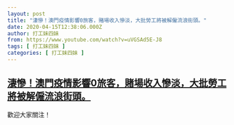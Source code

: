 ```yaml
---
layout: post
title: "淒慘！澳門疫情影響0旅客，賭場收入慘淡，大批勞工將被解僱流浪街頭。"
date: 2020-04-15T12:38:06.000Z
author: 打工妹四妹
from: https://www.youtube.com/watch?v=uVGSAd5E-J8
tags: [ 打工妹四妹 ]
categories: [ 打工妹四妹 ]
---
```

<!--1586954286000-->
[淒慘！澳門疫情影響0旅客，賭場收入慘淡，大批勞工將被解僱流浪街頭。](https://www.youtube.com/watch?v=uVGSAd5E-J8)
------

<div>
歡迎大家關注！
</div>
